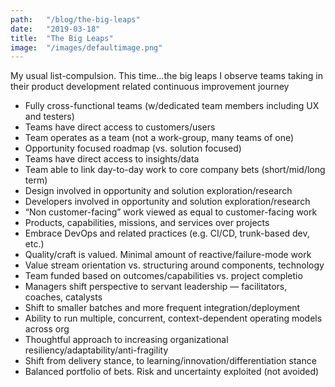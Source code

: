```yaml
---
path:	"/blog/the-big-leaps"
date:	"2019-03-18"
title:	"The Big Leaps"
image:	"/images/defaultimage.png"
---
```


My usual list-compulsion. This time…the big leaps I observe teams taking in their product development related continuous improvement journey

* Fully cross-functional teams (w/dedicated team members including UX and testers)
* Teams have direct access to customers/users
* Team operates as a team (not a work-group, many teams of one)
* Opportunity focused roadmap (vs. solution focused)
* Teams have direct access to insights/data
* Team able to link day-to-day work to core company bets (short/mid/long term)
* Design involved in opportunity and solution exploration/research
* Developers involved in opportunity and solution exploration/research
* “Non customer-facing” work viewed as equal to customer-facing work
* Products, capabilities, missions, and services over projects
* Embrace DevOps and related practices (e.g. CI/CD, trunk-based dev, etc.)
* Quality/craft is valued. Minimal amount of reactive/failure-mode work
* Value stream orientation vs. structuring around components, technology
* Team funded based on outcomes/capabilities vs. project completio
* Managers shift perspective to servant leadership — facilitators, coaches, catalysts
* Shift to smaller batches and more frequent integration/deployment
* Ability to run multiple, concurrent, context-dependent operating models across org
* Thoughtful approach to increasing organizational resiliency/adaptability/anti-fragility
* Shift from delivery stance, to learning/innovation/differentiation stance
* Balanced portfolio of bets. Risk and uncertainty exploited (not avoided)

